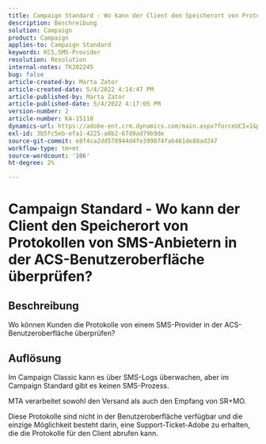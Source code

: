 ```yaml
---
title: Campaign Standard - Wo kann der Client den Speicherort von Protokollen von SMS-Anbietern in der ACS-Benutzeroberfläche überprüfen?
description: Beschreibung
solution: Campaign
product: Campaign
applies-to: Campaign Standard
keywords: KCS,SMS-Provider
resolution: Resolution
internal-notes: TK202245
bug: false
article-created-by: Marta Zator
article-created-date: 5/4/2022 4:14:47 PM
article-published-by: Marta Zator
article-published-date: 5/4/2022 4:17:05 PM
version-number: 2
article-number: KA-15118
dynamics-url: https://adobe-ent.crm.dynamics.com/main.aspx?forceUCI=1&pagetype=entityrecord&etn=knowledgearticle&id=95fdfd4c-c5cb-ec11-a7b5-6045bd00d4f5
exl-id: 3b5fc5eb-efa1-4225-a8b2-67d9ad79b9de
source-git-commit: e8f4ca2dd578944d4fe399074fab461de88ad247
workflow-type: tm+mt
source-wordcount: '106'
ht-degree: 2%

---
```


# Campaign Standard - Wo kann der Client den Speicherort von Protokollen von SMS-Anbietern in der ACS-Benutzeroberfläche überprüfen?

## Beschreibung


Wo können Kunden die Protokolle von einem SMS-Provider in der ACS-Benutzeroberfläche überprüfen?


## Auflösung


Im Campaign Classic kann es über SMS-Logs überwachen, aber im Campaign Standard gibt es keinen SMS-Prozess.

MTA verarbeitet sowohl den Versand als auch den Empfang von SR+MO.

Diese Protokolle sind nicht in der Benutzeroberfläche verfügbar und die einzige Möglichkeit besteht darin, eine Support-Ticket-Adobe zu erhalten, die die Protokolle für den Client abrufen kann.
